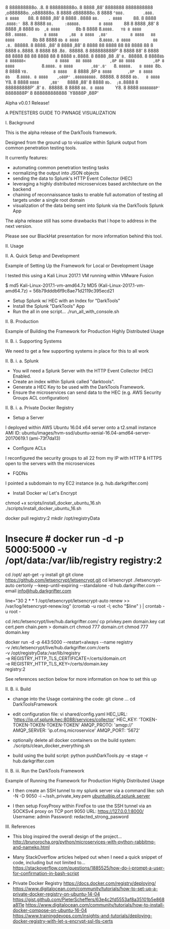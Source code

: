 8 888888888o.            .8.          8 888888888o.   8 8888     ,88' 8888888 8888888888 ,o888888o.         ,o888888o.     8 8888           d888888o.
8 8888    `^888.        .888.         8 8888    `88.  8 8888    ,88'        8 8888    . 8888     `88.    . 8888     `88.   8 8888         .`8888:' `88.
8 8888        `88.     :88888.        8 8888     `88  8 8888   ,88'         8 8888   ,8 8888       `8b  ,8 8888       `8b  8 8888         8.`8888.   Y8
8 8888         `88    . `88888.       8 8888     ,88  8 8888  ,88'          8 8888   88 8888        `8b 88 8888        `8b 8 8888         `8.`8888.
8 8888          88   .8. `88888.      8 8888.   ,88'  8 8888 ,88'           8 8888   88 8888         88 88 8888         88 8 8888          `8.`8888.
8 8888          88  .8`8. `88888.     8 888888888P'   8 8888 88'            8 8888   88 8888         88 88 8888         88 8 8888           `8.`8888.
8 8888         ,88 .8' `8. `88888.    8 8888`8b       8 888888<             8 8888   88 8888        ,8P 88 8888        ,8P 8 8888            `8.`8888.
8 8888        ,88'.8'   `8. `88888.   8 8888 `8b.     8 8888 `Y8.           8 8888   `8 8888       ,8P  `8 8888       ,8P  8 8888        8b   `8.`8888.
8 8888    ,o88P' .888888888. `88888.  8 8888   `8b.   8 8888   `Y8.         8 8888    ` 8888     ,88'    ` 8888     ,88'   8 8888        `8b.  ;8.`8888
8 888888888P'   .8'       `8. `88888. 8 8888     `88. 8 8888     `Y8.       8 8888       `8888888P'         `8888888P'     8 888888888888 `Y8888P ,88P'

Alpha v0.0.1 Release!

A PENTESTERS GUIDE TO PWNAGE VISUALIZATION

I. Background

This is the alpha release of the DarkTools framework.

Designed from the ground up to visualize within Splunk output from common penetration testing tools.

It currently features:
- automating common penetration testing tasks
- normalizing the output into JSON objects
- sending the data to Splunk's HTTP Event Collector (HEC)
- leveraging a highly distributed microservices based architecture on the backend
- chaining of reconnaissance tasks to enable full automation of testing all targets under a single root domain
- visualization of the data being sent into Splunk via the DarkTools Splunk App

The alpha release still has some drawbacks that I hope to address in the next version.

Please see our BlackHat presentation for more information behind this tool.


II. Usage

II. A. Quick Setup and Development

Example of Setting Up the Framework for Local or Development Usage

I tested this using a Kali Linux 2017.1 VM running within VMware Fusion

$ md5 Kali-Linux-2017.1-vm-amd64.7z
MD5 (Kali-Linux-2017.1-vm-amd64.7z) = 56b79dddb6f9c8ae71d2119c395ecd21

- Setup Splunk w/ HEC with an Index for "DarkTools"
- Install the Splunk "DarkTools" App
- Run the all in one script... ./run_all_with_console.sh


II. B. Production

Example of Building the Framework for Production Highly Distributed Usage


II. B. i. Supporting Systems

We need to get a few supporting systems in place for this to all work


II. B. i. a. Splunk

- You will need a Splunk Server with the HTTP Event Collector (HEC) Enabled.
- Create an index within Splunk called "darktools".
- Generate a HEC Key to be used with the DarkTools Framework.
- Ensure the microservices can send data to the HEC (e.g. AWS Security Groups ACL configuration)


II. B. i. a. Private Docker Registry

- Setup a Server

I deployed within AWS Ubuntu 16.04 x64 server onto a t2.small instance
AMI ID: ubuntu/images/hvm-ssd/ubuntu-xenial-16.04-amd64-server-20170619.1 (ami-73f7da13)


- Configure ACLs

I reconfigured the security groups to all 22 from my IP with HTTP & HTTPS open to the servers with the microservices


- FQDNs

I pointed a subdomain to my EC2 instance (e.g. hub.darkgrifter.com)


- Install Docker w/ Let's Encrypt

chmod +x scripts/install_docker_ubuntu_16.sh
./scripts/install_docker_ubuntu_16.sh

docker pull registry:2
mkdir /opt/registryData
# Insecure # docker run -d -p 5000:5000 -v /opt/data:/var/lib/registry registry:2
cd /opt/
apt-get -y install git
git clone https://github.com/letsencrypt/letsencrypt.git
cd letsencrypt
./letsencrypt-auto certonly --keep-until-expiring --standalone -d hub.darkgrifter.com --email info@hub.darkgrifter.com

line="30 2 * * 1 /opt/letsencrypt/letsencrypt-auto renew >> /var/log/letsencrypt-renew.log"
(crontab -u root -l; echo "$line" ) | crontab -u root -

cd /etc/letsencrypt/live/hub.darkgrifter.com/
cp privkey.pem domain.key
cat cert.pem chain.pem > domain.crt
chmod 777 domain.crt
chmod 777 domain.key

docker run -d -p 443:5000 --restart=always --name registry \
  -v /etc/letsencrypt/live/hub.darkgrifter.com:/certs \
  -v /opt/registryData:/var/lib/registry \
  -e REGISTRY_HTTP_TLS_CERTIFICATE=/certs/domain.crt \
  -e REGISTRY_HTTP_TLS_KEY=/certs/domain.key \
  registry:2

See references section below for more information on how to set this up


II. B. ii. Build

- change into the Usage containing the code:
git clone ...
cd DarkToolsFramework

- edit configuration file:
vi shared/config.yaml
HEC_URL: 'https://ip.of.splunk.hec:8088/services/collector'
HEC_KEY: 'TOKEN-TOKEN-TOKEN-TOKEN-TOKEN'
AMQP_PROTO: 'amqp://'
AMQP_SERVER: 'ip.of.mq.microservice'
AMQP_PORT: '5672'

- optionally delete all docker containers on the build system:
./scripts/clean_docker_everything.sh

- build using the build script:
python pushDarkTools.py -e stage -r hub.darkgrifter.com


II. B. iii. Run the DarkTools Framework

Example of Running the Framework for Production Highly Distributed Usage

- I then create an SSH tunnel to my splunk server via a command like:
ssh -N -D 9050 -i ~/ssh_private_key.pem ubuntu@ip.of.splunk.server

- I then setup FoxyProxy within FireFox to use the SSH tunnel via an SOCKSv4 proxy on TCP port 9050
URL: https://127.0.0.1:8000/
Username: admin
Password: redacted_strong_pasword


III. References

- This blog inspired the overall design of the project...
http://brunorocha.org/python/microservices-with-python-rabbitmq-and-nameko.html

- Many StackOverflow articles helped out when I need a quick snippet of code, including but not limited to...
https://stackoverflow.com/questions/1885525/how-do-i-prompt-a-user-for-confirmation-in-bash-script

- Private Docker Registry
https://docs.docker.com/registry/deploying/
https://www.digitalocean.com/community/tutorials/how-to-set-up-a-private-docker-registry-on-ubuntu-14-04
https://gist.github.com/PieterScheffers/63e4c2fd5553af8a35101b5e868a811e
https://www.digitalocean.com/community/tutorials/how-to-install-docker-compose-on-ubuntu-16-04
https://www.trainingdevops.com/insights-and-tutorials/deploying-docker-registry-with-let-s-encrypt-ssl-tls-certs
